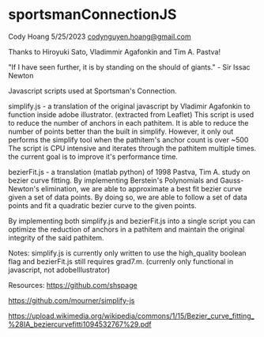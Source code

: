 # sportsmanConnectionJS

Cody Hoang
5/25/2023
codynguyen.hoang@gmail.com

Thanks to Hiroyuki Sato, Vladimmir Agafonkin and Tim A. Pastva!

"If I have seen further, it is by standing on the should of giants." - Sir Issac Newton

Javascript scripts used at Sportsman's Connection.

simplify.js - a translation of the original javascript by Vladimir Agafonkin
    to function inside adobe illustrator. (extracted from Leaflet) 
    This script is used to reduce the number of anchors in each pathitem.
    It is able to reduce the number of points better than the built in simplify.
    However, it only out performs the simplify tool when the pathitem's anchor count is over ~500
    The script is CPU intensive and iterates through the pathitem multiple times.
    the current goal is to improve it's performance time. 

bezierFit.js - a translation (matlab python) of 1998 Pastva, Tim A. study on bezier curve fitting.
    By implementing Berstein's Polynomials and Gauss-Newton's elimination, we are able to approximate
    a best fit bezier curve given a set of data points. By doing so, we are able to follow a set of 
    data points and fit a quadratic bezier curve to the given points. 

By implementing both simplify.js and bezierFit.js into a single script you can optimize the reduction
    of anchors in a pathitem and maintain the original integrity of the said pathitem.

Notes: simplify.js is currently only written to use the high_quality boolean flag 
    and bezierFit.js still requires grad7.m. (currenly only functional in javascript, not adobeIllustrator)

Resources:
https://github.com/shspage 

https://github.com/mourner/simplify-js

https://upload.wikimedia.org/wikipedia/commons/1/15/Bezier_curve_fitting_%28IA_beziercurvefitti1094532767%29.pdf
